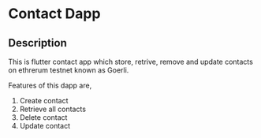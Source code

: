  

# Contact Dapp

## Description

This is flutter contact app which store, retrive, remove and update contacts on ethrerum testnet known as Goerli. 

Features of this dapp are,

 1. Create contact
 2. Retrieve all contacts
 3. Delete contact
 4. Update contact
